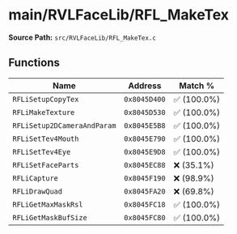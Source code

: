 # main/RVLFaceLib/RFL_MakeTex

**Source Path:** `src/RVLFaceLib/RFL_MakeTex.c`

## Functions

| Name | Address | Match % |
|------|---------|---------|
| `RFLiSetupCopyTex` | `0x8045D400` | :white_check_mark: (100.0%) |
| `RFLiMakeTexture` | `0x8045D530` | :white_check_mark: (100.0%) |
| `RFLiSetup2DCameraAndParam` | `0x8045E5B8` | :white_check_mark: (100.0%) |
| `RFLiSetTev4Mouth` | `0x8045E790` | :white_check_mark: (100.0%) |
| `RFLiSetTev4Eye` | `0x8045E9D8` | :white_check_mark: (100.0%) |
| `RFLiSetFaceParts` | `0x8045EC88` | :x: (35.1%) |
| `RFLiCapture` | `0x8045F190` | :x: (98.9%) |
| `RFLiDrawQuad` | `0x8045FA20` | :x: (69.8%) |
| `RFLiGetMaxMaskRsl` | `0x8045FC18` | :white_check_mark: (100.0%) |
| `RFLiGetMaskBufSize` | `0x8045FC80` | :white_check_mark: (100.0%) |